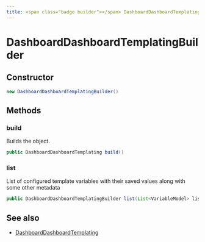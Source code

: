 ```yaml
---
title: <span class="badge builder"></span> DashboardDashboardTemplatingBuilder
---
```

# <span class="badge builder"></span> DashboardDashboardTemplatingBuilder

## Constructor

```java
new DashboardDashboardTemplatingBuilder()
```
## Methods

### <span class="badge object-method"></span> build

Builds the object.

```java
public DashboardDashboardTemplating build()
```

### <span class="badge object-method"></span> list

List of configured template variables with their saved values along with some other metadata

```java
public DashboardDashboardTemplatingBuilder list(List<VariableModel> list)
```

## See also

 * <span class="badge object-type-class"></span> [DashboardDashboardTemplating](./object-DashboardDashboardTemplating.md)
